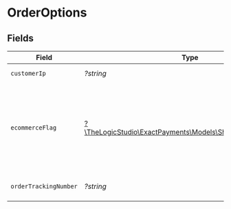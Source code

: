 # OrderOptions


## Fields

| Field                                                                                              | Type                                                                                               | Required                                                                                           | Description                                                                                        | Example                                                                                            |
| -------------------------------------------------------------------------------------------------- | -------------------------------------------------------------------------------------------------- | -------------------------------------------------------------------------------------------------- | -------------------------------------------------------------------------------------------------- | -------------------------------------------------------------------------------------------------- |
| `customerIp`                                                                                       | *?string*                                                                                          | :heavy_minus_sign:                                                                                 | Customer IP address.                                                                               | 198.51.100.42                                                                                      |
| `ecommerceFlag`                                                                                    | [?\TheLogicStudio\ExactPayments\Models\Shared\EcommerceFlag](../../Models/Shared/EcommerceFlag.md) | :heavy_minus_sign:                                                                                 | Used to classify the style of transaction being performed. 2 = Recurring, 3 = Installment.         |                                                                                                    |
| `orderTrackingNumber`                                                                              | *?string*                                                                                          | :heavy_minus_sign:                                                                                 | Tracking number for the Order.                                                                     | trackid123                                                                                         |
